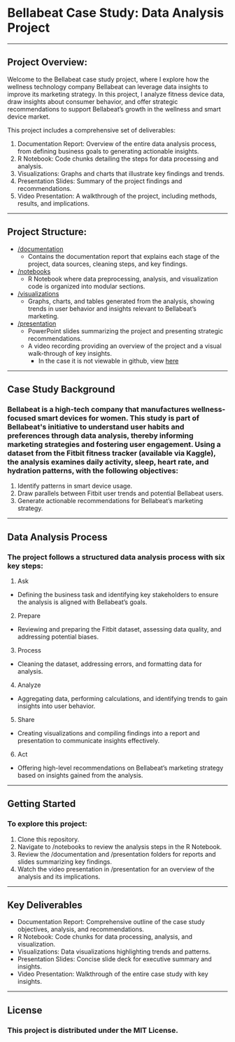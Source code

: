 
# Bellabeat Case Study: Data Analysis Project

---

## Project Overview: 
Welcome to the Bellabeat case study project, where I explore how the wellness technology company Bellabeat can leverage data insights to improve its marketing strategy. In this project, I analyze fitness device data, draw insights about consumer behavior, and offer strategic recommendations to support Bellabeat’s growth in the wellness and smart device market.

This project includes a comprehensive set of deliverables:

1. Documentation Report: Overview of the entire data analysis process, from defining business goals to generating actionable insights.
2. R Notebook: Code chunks detailing the steps for data processing and analysis.
3. Visualizations: Graphs and charts that illustrate key findings and trends.
4. Presentation Slides: Summary of the project findings and recommendations.
5. Video Presentation: A walkthrough of the project, including methods, results, and implications.

---

## Project Structure:

* [/documentation](https://github.com/Theawmaster/Bellabeat-Wellness-Data-Analysis-Leveraging-Smart-Device-Insights-for-Marketing/tree/main/doccumentation)
  * Contains the documentation report that explains each stage of the project, data sources, cleaning steps, and key findings.
* [/notebooks](https://github.com/Theawmaster/Bellabeat-Wellness-Data-Analysis-Leveraging-Smart-Device-Insights-for-Marketing/tree/main/notebook)
  * R Notebook where data preprocessing, analysis, and visualization code is organized into modular sections.
* [/visualizations](https://github.com/Theawmaster/Bellabeat-Wellness-Data-Analysis-Leveraging-Smart-Device-Insights-for-Marketing/tree/main/visualizations)
  * Graphs, charts, and tables generated from the analysis, showing trends in user behavior and insights relevant to Bellabeat’s marketing.
* [/presentation](https://github.com/Theawmaster/Bellabeat-Wellness-Data-Analysis-Leveraging-Smart-Device-Insights-for-Marketing/tree/main/presentation)
  * PowerPoint slides summarizing the project and presenting strategic recommendations.
  * A video recording providing an overview of the project and a visual walk-through of key insights.
    * In the case it is not viewable in github, view [here](https://drive.google.com/file/d/10M48h5GPJPdLuZb3OcoiRex4rsqaahIq/view?usp=drive_link)

---

## Case Study Background

### Bellabeat is a high-tech company that manufactures wellness-focused smart devices for women. This study is part of Bellabeat's initiative to understand user habits and preferences through data analysis, thereby informing marketing strategies and fostering user engagement. Using a dataset from the Fitbit fitness tracker (available via Kaggle), the analysis examines daily activity, sleep, heart rate, and hydration patterns, with the following objectives:

1. Identify patterns in smart device usage.
2. Draw parallels between Fitbit user trends and potential Bellabeat users.
3. Generate actionable recommendations for Bellabeat’s marketing strategy.

---

## Data Analysis Process

### The project follows a structured data analysis process with six key steps:

1. Ask
  * Defining the business task and identifying key stakeholders to ensure the analysis is aligned with Bellabeat’s goals.
2. Prepare
  * Reviewing and preparing the Fitbit dataset, assessing data quality, and addressing potential biases.
3. Process
  * Cleaning the dataset, addressing errors, and formatting data for analysis.
4. Analyze
  * Aggregating data, performing calculations, and identifying trends to gain insights into user behavior.
5. Share
  * Creating visualizations and compiling findings into a report and presentation to communicate insights effectively.
6. Act
  * Offering high-level recommendations on Bellabeat’s marketing strategy based on insights gained from the analysis.

---

## Getting Started

### To explore this project:

1. Clone this repository.
2. Navigate to /notebooks to review the analysis steps in the R Notebook.
3. Review the /documentation and /presentation folders for reports and slides summarizing key findings.
4. Watch the video presentation in /presentation for an overview of the analysis and its implications.

---

## Key Deliverables

* Documentation Report: Comprehensive outline of the case study objectives, analysis, and recommendations.
* R Notebook: Code chunks for data processing, analysis, and visualization.
* Visualizations: Data visualizations highlighting trends and patterns.
* Presentation Slides: Concise slide deck for executive summary and insights.
* Video Presentation: Walkthrough of the entire case study with key insights.

---

## License

### This project is distributed under the MIT License.
